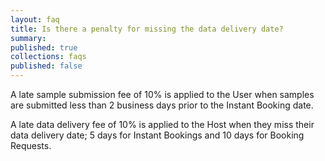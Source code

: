 ```yaml
---
layout: faq
title: Is there a penalty for missing the data delivery date?
summary:
published: true
collections: faqs
published: false
---
```


A late sample submission fee of 10% is applied to the User when samples are submitted less than 2 business days prior to the Instant Booking date.

A late data delivery fee of 10% is applied to the Host when they miss their data delivery date; 5 days for Instant Bookings and 10 days for Booking Requests.
